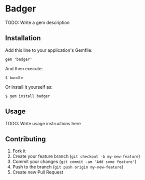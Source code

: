 # Badger

TODO: Write a gem description

## Installation

Add this line to your application's Gemfile:

    gem 'badger'

And then execute:

    $ bundle

Or install it yourself as:

    $ gem install badger

## Usage

TODO: Write usage instructions here

## Contributing

1. Fork it
2. Create your feature branch (`git checkout -b my-new-feature`)
3. Commit your changes (`git commit -am 'Add some feature'`)
4. Push to the branch (`git push origin my-new-feature`)
5. Create new Pull Request
